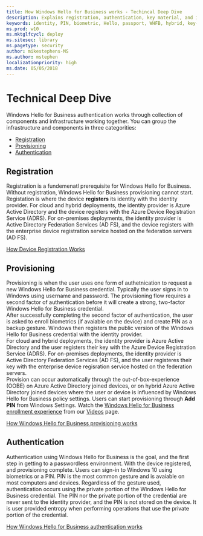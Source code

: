 ```yaml
---
title: How Windows Hello for Business works - Techincal Deep Dive
description: Explains registration, authentication, key material, and infrastructure for Windows Hello for Business.
keywords: identity, PIN, biometric, Hello, passport, WHFB, hybrid, key-trust, works 
ms.prod: w10
ms.mktglfcycl: deploy
ms.sitesec: library
ms.pagetype: security
author: mikestephens-MS
ms.author: mstephen
localizationpriority: high
ms.date: 05/05/2018
---
```

# Technical Deep Dive
Windows Hello for Business authentication works through collection of components and infrastructure working together.  You can group the infrastructure and components in three categorities:
- [Registration](#Registration)
- [Provisioning](#Provisioning)
- [Authentication](#Authentication)

## Registration

Registration is a fundemenatl prerequisite for Windows Hello for Business.  Without registration, Windows Hello for Business provisioning cannot start.  Registation is where the device **registers** its identity with the identity provider.  For cloud and hybrid deployments, the identity provider is Azure Active Directory and the device registers with the Azure Device Registration Service (ADRS).  For on-premises deployments, the identity provider is Active Directory Federation Services (AD FS), and the device registers with the enterprise device registration service hosted on the federation servers (AD FS). 

[How Device Registration Works](hello-how-it-works-device-registration.md)


## Provisioning

Provisioning is when the user uses one form of authetnication to request a new Windows Hello for Business credential.  Typically the user signs in to Windows using username and password.  The provisioning flow requires a second factor of authentication before it will create a strong, two-factor Windows Hello for Business credential.<br>
After successfully completing the second factor of authentication, the user is asked to enroll biometrics (if avaiable on the device) and create PIN as a backup gesture.  Windows then registers the public version of the Windows Hello for Business credential with the identity provider.<br>
For cloud and hybrid deployments, the identity provider is Azure Active Directory and the user registers their key with the Azure Device Registration Service (ADRS).  For on-premises deployments, the identity provider is Active Directory Federation Services (AD FS), and the user registeres their key with the enterprise device regisration service hosted on the federation servers.<br>
Provision can occur automatically through the out-of-box-experience (OOBE) on Azure Active Directory joined devices, or on hybrid Azure Active Directory joined devices where the user or device is influenced by Windows Hello for Business policy settings.  Users can start provisioning through **Add PIN** from Windows Settings.  Watch the [Windows Hello for Business enrollment experience](hello-videos.md#windowshelloforbusinessuserenrollmentexperience) from our [Videos](hello-videos.md) page.

[How Windows Hello for Business provisioning works](hello-how-it-works-provisioning.md)

## Authentication

Authentication using Windows Hello for Business is the goal, and the first step in getting to a passwordless environment.  With the device registered, and provisioning complete. Users can sign-in to Windows 10 using biometrics or a PIN.  PIN is the most common gesture and is avaiable on most computers and devices.  Regardless of the gesture used, authentication occurs using the private portion of the Windows Hello for Business credential.  The PIN nor the private portion of the credential are never sent to the identity provider, and the PIN is not stored on the device.  It is user provided entropy when performing operations that use the private portion of the credential.

[How Windows Hello for Business authentication works](hello-how-it-works-authentication.md)